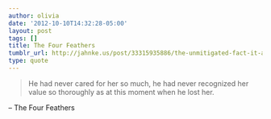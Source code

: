```yaml
---
author: olivia
date: '2012-10-10T14:32:28-05:00'
layout: post
tags: []
title: The Four Feathers
tumblr_url: http://jahnke.us/post/33315935886/the-unmitigated-fact-it-always-happens-such
type: quote
---
```


> He had never cared for her so much, he had never recognized her value so thoroughly as at this moment when he lost her.

– The Four Feathers

